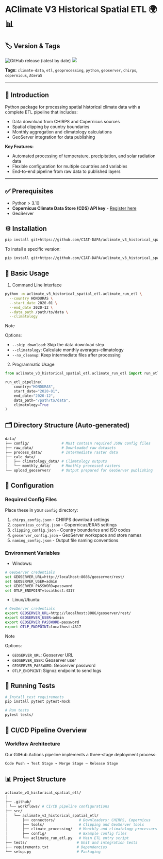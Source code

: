 # AClimate V3 Historical Spatial ETL 🌍📊

## 🏷️ Version & Tags

![GitHub release (latest by date)](https://img.shields.io/github/v/release/CIAT-DAPA/aclimate_v3_historical_spatial_etl) ![](https://img.shields.io/github/v/tag/CIAT-DAPA/aclimate_v3_historical_spatial_etl)

**Tags:** `climate-data`, `etl`, `geoprocessing`, `python`, `geoserver`, `chirps`, `copernicus`, `AGera5`

---

## 📌 Introduction

Python package for processing spatial historical climate data with a complete ETL pipeline that includes:

- Data download from CHIRPS and Copernicus sources
- Spatial clipping by country boundaries
- Monthly aggregation and climatology calculations
- GeoServer integration for data publishing

**Key Features:**

- Automated processing of temperature, precipitation, and solar radiation data
- Flexible configuration for multiple countries and variables
- End-to-end pipeline from raw data to published layers

---

## ✅ Prerequisites

- Python > 3.10
- **Copernicus Climate Data Store (CDS) API key** - [Register here](https://cds.climate.copernicus.eu/)
- GeoServer

## ⚙️ Installation

```bash
pip install git+https://github.com/CIAT-DAPA/aclimate_v3_historical_spatial_etl
```

To install a specific version:

```bash
pip install git+https://github.com/CIAT-DAPA/aclimate_v3_historical_spatial_etl@v0.0.1
```

## 🚀 Basic Usage

1. Command Line Interface

```bash
python -m aclimate_v3_historical_spatial_etl.aclimate_run_etl \
  --country HONDURAS \
  --start_date 2020-01 \
  --end_date 2020-12 \
  --data_path /path/to/data \
  --climatology

```

> [!NOTE]  
>  Options:
>
> - `--skip_download`: Skip the data download step
> - `--climatology`: Calculate monthly averages-climatology
> - `--no_cleanup`: Keep intermediate files after processing

2. Programmatic Usage

```python
from aclimate_v3_historical_spatial_etl.aclimate_run_etl import run_etl_pipeline

run_etl_pipeline(
    country="HONDURAS",
    start_date="2020-01",
    end_date="2020-12",
    data_path="/path/to/data",
    climatology=True
)

```

## 🗂️ Directory Structure (Auto-generated)

```bash
data/
├── config/               # Must contain required JSON config files
├── raw_data/             # Downloaded raw datasets
├── process_data/         # Intermediate raster data
├── calc_data/
│   ├── climatology_data/ # Climatology outputs
│   └── monthly_data/     # Monthly processed rasters
└── upload_geoserver/     # Output prepared for GeoServer publishing

```

## 🔧 Configuration

### Required Config Files

Place these in your `config` directory:

1. `chirps_config.json` - CHIRPS download settings
2. `copernicus_config.json` - Copernicus/ERA5 settings
3. `clipping_config.json` - Country boundaries and ISO codes
4. `geoserver_config.json` - GeoServer workspace and store names
5. `naming_config.json` - Output file naming conventions

### Environment Variables

- Windows:

```bash
# GeoServer credentials
set GEOSERVER_URL=http://localhost:8086/geoserver/rest/
set GEOSERVER_USER=admin
set GEOSERVER_PASSWORD=password
set OTLP_ENDPOINT=localhost:4317
```

- Linux/Ubuntu:

```bash
# GeoServer credentials
export GEOSERVER_URL=http://localhost:8086/geoserver/rest/
export GEOSERVER_USER=admin
export GEOSERVER_PASSWORD=password
export OTLP_ENDPOINT=localhost:4317
```

> [!NOTE]  
>  Options:
>
> - `GEOSERVER_URL`: Geoserver URL
> - `GEOSERVER_USER`: Geoserver user
> - `GEOSERVER_PASSWORD`: Geoserver password
> - `OTLP_ENDPOINT`: Signoz endpoint to send logs

## 🧪 Running Tests

```bash
# Install test requirements
pip install pytest pytest-mock

# Run tests
pytest tests/
```

## 🔄 CI/CD Pipeline Overview

### Workflow Architecture

Our GitHub Actions pipeline implements a three-stage deployment process:

```bash
Code Push → Test Stage → Merge Stage → Release Stage
```

## 📊 Project Structure

```bash
aclimate_v3_historical_spatial_etl/
│
├── .github/
│ └── workflows/ # CI/CD pipeline configurations
├── src/
│   └── aclimate_v3_historical_spatial_etl/
│       ├── connectors/           # Downloaders: CHIRPS, Copernicus
│       ├── tools/                # Clipping and GeoServer tools
│       ├── climate_processing/   # Monthly and climatology processors
│       ├── config/               # Example config files
│       └── aclimate_run_etl.py   # Main ETL entry script
├── tests/                       # Unit and integration tests
├── requirements.txt             # Dependencies
└── setup.py                     # Packaging
```
